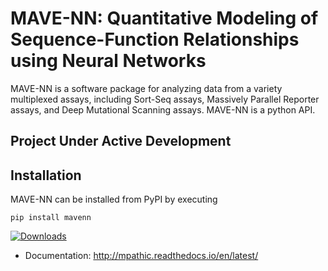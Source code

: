 MAVE-NN: Quantitative Modeling of Sequence-Function Relationships using Neural Networks
=======================================================================================

MAVE-NN is a software package for analyzing data from a variety multiplexed assays, 
including Sort-Seq assays, Massively Parallel Reporter assays, 
and Deep Mutational Scanning assays. MAVE-NN is a python API. 

## Project Under Active Development

## Installation

MAVE-NN can be installed from PyPI by executing

```
pip install mavenn
```

[![Downloads](https://pepy.tech/badge/mpathic)](https://pepy.tech/project/mpathic)

* Documentation: http://mpathic.readthedocs.io/en/latest/